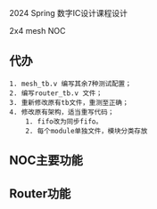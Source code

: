  2024 Spring 数字IC设计课程设计

 2x4 mesh NOC
 
## 代办 
	
	
	1. mesh_tb.v 编写其余7种测试配置；
	2. 编写router_tb.v 文件；
	3. 重新修改原有tb文件，重测至正确；
	4. 修改原有架构，适当重写代码；
		1. fifo改为同步fifo。
		2. 每个module单独文件，模块分类存放
	
	
	



 ## NOC主要功能
 
 
 
 ## Router功能





